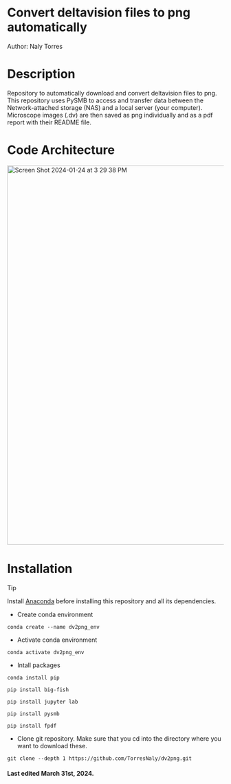 # Convert deltavision files to png automatically
Author: Naly Torres

# Description
Repository to automatically download and convert deltavision files to png. This repository uses PySMB to access and transfer data between the Network-attached storage (NAS) and a local server (your computer). Microscope images (.dv) are then saved as png individually and as a pdf report with their README file.

# Code Architecture
<img width="883" alt="Screen Shot 2024-01-24 at 3 29 38 PM" src="https://github.com/TorresNaly/dv2png/assets/85882411/21142b9e-1d09-4506-9d6a-551ad2a71132">

# Installation
> [!TIP]
> Install [Anaconda](https://www.anaconda.com/) before installing this repository and all its dependencies.

* Create conda environment
```
conda create --name dv2png_env
```
* Activate conda environment
```
conda activate dv2png_env
```
* Intall packages
```
conda install pip
```
```
pip install big-fish
```
```
pip install jupyter lab
```
```
pip install pysmb
```
```
pip install fpdf
```
* Clone git repository. Make sure that you cd into the directory where you want to download these.
```
git clone --depth 1 https://github.com/TorresNaly/dv2png.git
```
#### Last edited March 31st, 2024. 



